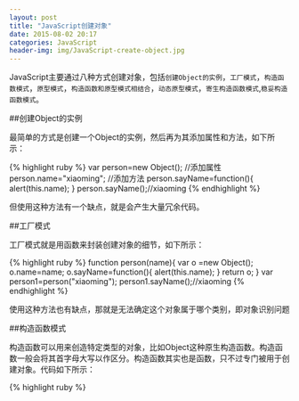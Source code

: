 ```yaml
---
layout: post
title: "JavaScript创建对象"
date: 2015-08-02 20:17
categories: JavaScript
header-img: img/JavaScript-create-object.jpg
---
```


JavaScript主要通过八种方式创建对象，包括`创建Object的实例`，`工厂模式`，`构造函数模式`，`原型模式`，`构造函数和原型模式相结合`，`动态原型模式`，`寄生构造函数模式`,`稳妥构造函数模式`。

##创建Object的实例

最简单的方式是创建一个Object的实例，然后再为其添加属性和方法，如下所示：

{% highlight ruby %}
var person=new Object();
//添加属性
person.name="xiaoming";
//添加方法
person.sayName=function(){
  alert(this.name);
}
person.sayName();//xiaoming
{% endhighlight %}

但使用这种方法有一个缺点，就是会产生大量冗余代码。

##工厂模式

工厂模式就是用函数来封装创建对象的细节，如下所示：

{% highlight ruby %}
function person(name){
  var o =new Object();
  o.name=name;
  o.sayName=function(){
    alert(this.name); 
  }
  return o;
}
var person1=person("xiaoming");
person1.sayName();//xiaoming
{% endhighlight %}

使用这种方法也有缺点，那就是无法确定这个对象属于哪个类别，即对象识别问题

##构造函数模式

构造函数可以用来创造特定类型的对象，比如Object这种原生构造函数。构造函数一般会将其首字母大写以作区分。构造函数其实也是函数，只不过专门被用于创建对象。代码如下所示：

{% highlight ruby %}



